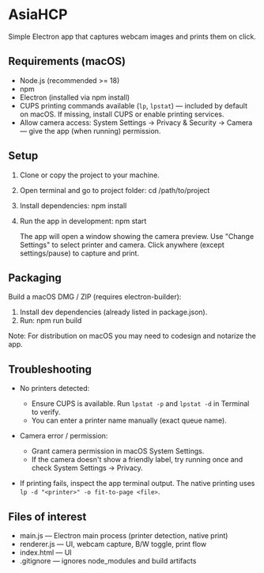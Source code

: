 # AsiaHCP

Simple Electron app that captures webcam images and prints them on click.
## Requirements (macOS)

- Node.js (recommended >= 18)
- npm
- Electron (installed via npm install)
- CUPS printing commands available (`lp`, `lpstat`) — included by default on macOS. If missing, install CUPS or enable printing services.
- Allow camera access: System Settings → Privacy & Security → Camera — give the app (when running) permission.

## Setup

1. Clone or copy the project to your machine.

2. Open terminal and go to project folder:
   cd /path/to/project

3. Install dependencies:
   npm install

4. Run the app in development:
   npm start

   The app will open a window showing the camera preview. Use "Change Settings" to select printer and camera. Click anywhere (except settings/pause) to capture and print.

## Packaging

Build a macOS DMG / ZIP (requires electron-builder):
1. Install dev dependencies (already listed in package.json).
2. Run:
   npm run build

Note: For distribution on macOS you may need to codesign and notarize the app.

## Troubleshooting

- No printers detected:
  - Ensure CUPS is available. Run `lpstat -p` and `lpstat -d` in Terminal to verify.
  - You can enter a printer name manually (exact queue name).

- Camera error / permission:
  - Grant camera permission in macOS System Settings.
  - If the camera doesn't show a friendly label, try running once and check System Settings → Privacy.

- If printing fails, inspect the app terminal output. The native printing uses `lp -d "<printer>" -o fit-to-page <file>`.

## Files of interest

- main.js — Electron main process (printer detection, native print)
- renderer.js — UI, webcam capture, B/W toggle, print flow
- index.html — UI
- .gitignore — ignores node_modules and build artifacts
